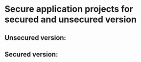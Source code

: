 # Secure application projects for secured and unsecured version

## Unsecured version: 

## Secured version: